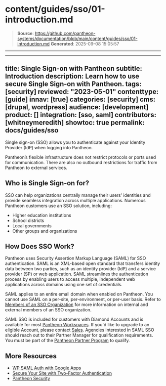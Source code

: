 # content/guides/sso/01-introduction.md

> **Source**: https://github.com/pantheon-systems/documentation/blob/main/content/guides/sso/01-introduction.md
> **Generated**: 2025-09-08 15:05:57

---

---
title: Single Sign-on with Pantheon
subtitle: Introduction
description: Learn how to use secure Single Sign-on with Pantheon.
tags: [security]
reviewed: "2023-05-01"
contenttype: [guide]
innav: [true]
categories: [security]
cms: [drupal, wordpress]
audience: [development]
product: []
integration: [sso, saml]
contributors: [whitneymeredith]
showtoc: true
permalink: docs/guides/sso
---

Single sign-on (SSO) allows you to authenticate against your Identity Provider (IdP) when logging into Pantheon.

Pantheon’s flexible infrastructure does not restrict protocols or ports used for communication. There are also no outbound restrictions for traffic from Pantheon to external services.

## Who is Single Sign-on for?

SSO can help organizations centrally manage their users' identities and provide seamless integration across multiple applications. Numerous Pantheon customers use an SSO solution, including:

- Higher education institutions
- School districts
- Local governments
- Other groups and organizations

## How Does SSO Work?

Pantheon uses Security Assertion Markup Language (SAML) for SSO authentication. SAML is an XML-based open standard that transfers identity data between two parties, such as an identity provider (IdP) and a service provider (SP) or web application. SAML streamlines the authentication process by enabling users to access multiple, independent web applications across domains using one set of credentials.

<Alert title="Note"  type="info" >

SAML applies to an entire email domain when enabled on Pantheon. You cannot use SAML on a per-site, per-environment, or per-user basis. Refer to [Members of an SSO Organization](/guides/sso/sso-organizations#members-of-an-sso-organization) for more information on internal and external members of an SSO organization.

</Alert>

SAML SSO is included for customers with Diamond Accounts and is available for most [Pantheon Workspaces](/guides/account-mgmt/workspace-sites-teams/workspaces). If you'd like to upgrade to an eligible Account, please contact [Sales](https://pantheon.io/plans/elite?docs). Agencies interested in SAML SSO should reach out to their Partner Manager for qualification requirements. You must be part of the [Pantheon Partner Program](https://pantheon.io/plans/partner-program?docs) to qualify.

## More Resources

- [WP SAML Auth with Google Apps](/guides/wordpress-google-sso/saml-app/)
- [Secure Your Site with Two-Factor Authentication](/guides/secure-development/two-factor-authentication)
- [Pantheon Security](/guides/security)
